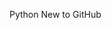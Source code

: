 Python
New to GitHub

<!---
FragrantOcelot/FragrantOcelot is a ✨ special ✨ repository because its `README.md` (this file) appears on your GitHub profile.
You can click the Preview link to take a look at your changes.
- 👋 Hi, I’m @FragrantOcelot
- 👀 I’m new to coding
- 🌱 I’m currently learning Python
- 💞️ I’m looking to explore GitHub
- 📫 I know my username is cool
--->

